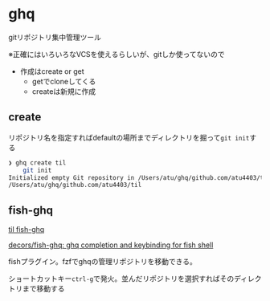 # ghq

gitリポジトリ集中管理ツール

※正確にはいろいろなVCSを使えるらしいが、gitしか使ってないので

- 作成はcreate or get
  - getでcloneしてくる
  - createは新規に作成

## create

リポジトリ名を指定すればdefaultの場所までディレクトリを掘って`git init`する

```bash
❯ ghq create til
    git init
Initialized empty Git repository in /Users/atu/ghq/github.com/atu4403/til/.git/
/Users/atu/ghq/github.com/atu4403/til
```

## fish-ghq

[til fish-ghq](../fish/fish-ghq.md)

[decors/fish-ghq: ghq completion and keybinding for fish shell](https://github.com/decors/fish-ghq)

fishプラグイン。fzfでghqの管理リポジトリを移動できる。

ショートカットキー`ctrl-g`で発火。並んだリポジトリを選択すればそのディレクトリまで移動する

